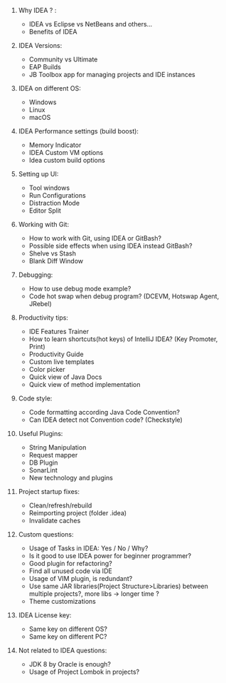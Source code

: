 01. Why IDEA ? :
    - IDEA vs Eclipse vs NetBeans and others...
    - Benefits of IDEA

02. IDEA Versions:
    - Community vs Ultimate
    - EAP Builds
    - JB Toolbox app for managing projects and IDE instances

03. IDEA on different OS:
    - Windows
    - Linux
    - macOS
    
04. IDEA Performance settings (build boost):
    - Memory Indicator
    - IDEA Custom VM options
    - Idea custom build options

05. Setting up UI:
    - Tool windows
    - Run Configurations
    - Distraction Mode
    - Editor Split

06. Working with Git:
    - How to work with Git, using IDEA or GitBash?
    - Possible side effects when using IDEA instead GitBash?
    - Shelve vs Stash
    - Blank Diff Window

07. Debugging:
    - How to use debug mode example?
    - Code hot swap when debug program? (DCEVM, Hotswap Agent, JRebel)

08. Productivity tips:
    - IDE Features Trainer
    - How to learn shortcuts(hot keys) of IntelliJ IDEA? (Key Promoter, Print)
    - Productivity Guide
    - Custom live templates
    - Color picker
    - Quick view of Java Docs
    - Quick view of method implementation

09. Code style:
    - Code formatting according Java Code Convention?
    - Can IDEA detect not Convention code? (Checkstyle)

10. Useful Plugins:
    - String Manipulation
    - Request mapper 
    - DB Plugin
    - SonarLint 
    - New technology and plugins

11. Project startup fixes:
    - Clean/refresh/rebuild
    - Reimporting project (folder .idea)
    - Invalidate caches

12. Custom questions:
    - Usage of Tasks in IDEA: Yes / No / Why?
    - Is it good to use IDEA power for beginner programmer?
    - Good plugin for refactoring?
    - Find all unused code via IDE
    - Usage of VIM plugin, is redundant?
    - Use same JAR libraries(Project Structure>Libraries) between multiple projects?, more libs -> longer time ? 
    - Theme customizations

13. IDEA License key:
    - Same key on different OS?
    - Same key on different PC?

14. Not related to IDEA questions:
    - JDK 8 by Oracle is enough?
    - Usage of Project Lombok in projects?





